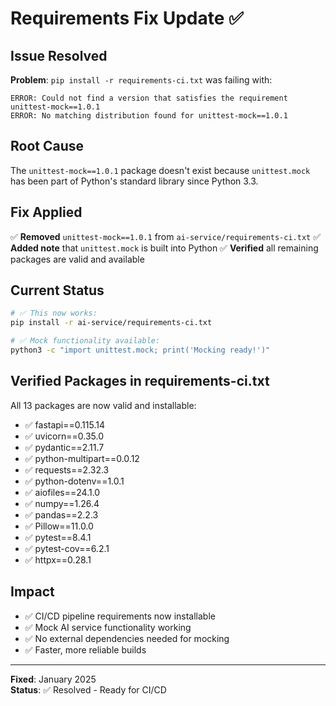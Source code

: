 # Requirements Fix Update ✅

## Issue Resolved
**Problem**: `pip install -r requirements-ci.txt` was failing with:
```
ERROR: Could not find a version that satisfies the requirement unittest-mock==1.0.1
ERROR: No matching distribution found for unittest-mock==1.0.1
```

## Root Cause
The `unittest-mock==1.0.1` package doesn't exist because `unittest.mock` has been part of Python's standard library since Python 3.3.

## Fix Applied
✅ **Removed** `unittest-mock==1.0.1` from `ai-service/requirements-ci.txt`
✅ **Added note** that `unittest.mock` is built into Python
✅ **Verified** all remaining packages are valid and available

## Current Status
```bash
# ✅ This now works:
pip install -r ai-service/requirements-ci.txt

# ✅ Mock functionality available:
python3 -c "import unittest.mock; print('Mocking ready!')"
```

## Verified Packages in requirements-ci.txt
All 13 packages are now valid and installable:
- ✅ fastapi==0.115.14
- ✅ uvicorn==0.35.0  
- ✅ pydantic==2.11.7
- ✅ python-multipart==0.0.12
- ✅ requests==2.32.3
- ✅ python-dotenv==1.0.1
- ✅ aiofiles==24.1.0
- ✅ numpy==1.26.4
- ✅ pandas==2.2.3
- ✅ Pillow==11.0.0
- ✅ pytest==8.4.1
- ✅ pytest-cov==6.2.1
- ✅ httpx==0.28.1

## Impact
- ✅ CI/CD pipeline requirements now installable
- ✅ Mock AI service functionality working
- ✅ No external dependencies needed for mocking
- ✅ Faster, more reliable builds

---
**Fixed**: January 2025  
**Status**: ✅ Resolved - Ready for CI/CD